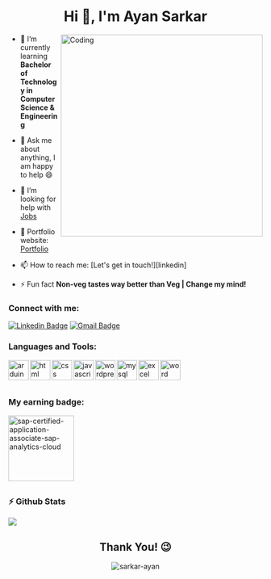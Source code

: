<h1 align="center">Hi 👋, I'm Ayan Sarkar</h1>

<img align="right" alt="Coding" width="400" src="https://cdn.dribbble.com/users/1162077/screenshots/3848914/programmer.gif">

- 🌱 I’m currently learning **Bachelor of Technology in Computer Science & Engineering**

- 💬 Ask me about anything, I am happy to help :smile:

- 🤝 I’m looking for help with [Jobs](https://ayansarkar.dev)

- 🎯 Portfolio website: [Portfolio](https://ayansarkar.dev/)

- 📫 How to reach me: [Let's get in touch!][linkedin]

- ⚡ Fun fact **Non-veg tastes way better than Veg | Change my mind!**

<!-- - 📝 I regularly write articles on [https://ayansarkar.org/#blog](https://ayansarkar.in/#blog) -->


<!-- ### Blogs posts -->
<!-- BLOG-POST-LIST:START -->
<!-- BLOG-POST-LIST:END -->


### Connect with me:
[![Linkedin Badge](https://img.shields.io/badge/-iayansarkar-blue?style=flat-square&logo=Linkedin&logoColor=white&link=https://www.linkedin.com/in/iayansarkar/)](_https://www.linkedin.com/in/iayansarkar/)
[![Gmail Badge](https://img.shields.io/badge/-contact.ayansarkar@gmail.com-c14438?style=flat-square&logo=Gmail&logoColor=white&link=mailto:contact.ayansarkar@gmail.com)](mailto:contact.ayansarkar@gmail.com) 


### Languages and Tools:
<img align="left" alt="arduino" width="40" height="40" href="" target="_blank" rel="noreferrer" src="https://cdn.worldvectorlogo.com/logos/arduino-1.svg"/>
<img align="left" alt="html" width="40" height="40" href="" target="_blank" rel="noreferrer" src="https://user-images.githubusercontent.com/80643467/166917044-8a130c6c-64fc-4ee6-b07c-3947ea4d2e2d.png"/>
<img align="left" alt="css" width="40" height="40" href="" target="_blank" rel="noreferrer" src="https://user-images.githubusercontent.com/80643467/166917442-aa1f2432-b23d-4583-b444-d0cedb419782.png">
<img align="left" alt="javascript" width="40" height="40" href="" target="_blank" rel="noreferrer" src="https://user-images.githubusercontent.com/80643467/166918321-31257a22-eca0-4daa-8183-fcc3b0dd7a1e.png">
<img align="left" alt="wordpress" width="40" height="40" href="" target="_blank" rel="noreferrer" src="https://user-images.githubusercontent.com/80643467/166918304-9cedcaab-5338-4905-b5ad-3b1a5334dcf2.png">
<img align="left" alt="mysql" width="40" height="40" href="" target="_blank" rel="noreferrer" src="https://user-images.githubusercontent.com/80643467/166918886-88959c98-1c65-4929-ad0e-46f840c1878d.png">
<img align="left" alt="excel" width="40" height="40" href="" target="_blank" rel="noreferrer" src="https://user-images.githubusercontent.com/80643467/166918341-d78dc975-8c70-48e0-8ce7-32dd1c702047.png">
<img align="left" alt="word" width="40" height="40" href="" target="_blank" rel="noreferrer" src="https://user-images.githubusercontent.com/80643467/166918355-f17d46d2-8548-4f80-bd4a-1b8ef1469838.png">

<br>
<br>
<br>

### My earning badge:

<a href="https://www.credly.com/badges/1f88b735-3cb0-4389-bb7b-098d567ebcc8/public_url"><img align="left" alt="sap-certified-application-associate-sap-analytics-cloud" width="130" height="130" href="#" target="_blank" rel="noreferrer" src="https://user-images.githubusercontent.com/80643467/220061917-3360f940-1164-4c3e-ba9b-47e6cab452ae.png"></a>

<br>
<br>
<br>
<br>
<br>
<br>
<br>
<br>

### :zap: Github Stats
<p>
    <a href="https://gitstats.me/iayansarkar" target="_blank"> 
        <img src="https://github-readme-stats.vercel.app/api?username=iayansarkar&&show_icons=true&hi&theme=dark&count_private=true&include_all_commits=true">
    </a>
</p>


<h2 align="center">Thank You! 😉</h2>

<p align="center"> <img src="https://komarev.com/ghpvc/?username=sarkar-ayan&label=Profile%20views&color=0e75b6&style=flat" alt="sarkar-ayan" /> </p>
